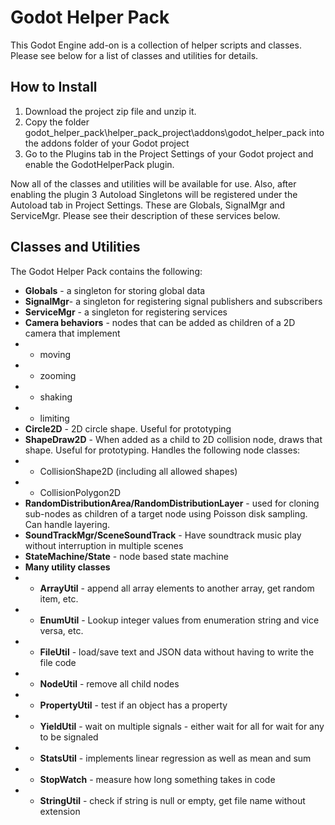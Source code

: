 # Godot Helper Pack
This Godot Engine add-on is a collection of helper scripts and classes.  Please see below for a list of classes and utilities for details.


## How to Install
1. Download the project zip file and unzip it.
2. Copy the folder godot_helper_pack\helper_pack_project\addons\godot_helper_pack into the addons folder of your Godot project
3. Go to the Plugins tab in the Project Settings of your Godot project and enable the GodotHelperPack plugin.

Now all of the classes and utilities will be available for use.  Also, after enabling the plugin 3 Autoload Singletons will be registered under the Autoload tab in Project Settings.  These are Globals, SignalMgr and ServiceMgr.  Please see their description of these services below.


## Classes and Utilities

The Godot Helper Pack contains the following:

- **Globals** - a singleton for storing global data
- **SignalMgr**- a singleton for registering signal publishers and subscribers
- **ServiceMgr** - a singleton for registering services
- **Camera behaviors** - nodes that can be added as children of a 2D camera that implement
- - moving
- - zooming
- - shaking
- - limiting
- **Circle2D** - 2D circle shape. Useful for prototyping
- **ShapeDraw2D** - When added as a child to 2D collision node, draws that shape. Useful for prototyping. Handles the following node classes:
- - CollisionShape2D (including all allowed shapes)
- - CollisionPolygon2D
- **RandomDistributionArea/RandomDistributionLayer** - used for cloning sub-nodes as children of a target node using Poisson disk sampling. Can handle layering.
- **SoundTrackMgr/SceneSoundTrack** - Have soundtrack music play without interruption in multiple scenes
- **StateMachine/State** - node based state machine
- **Many utility classes**
- - **ArrayUtil** - append all array elements to another array, get random item, etc.
- - **EnumUtil** - Lookup integer values from enumeration string and vice versa, etc.
- - **FileUtil** - load/save text and JSON data without having to write the file code
- - **NodeUtil** - remove all child nodes
- - **PropertyUtil** - test if an object has a property
- - **YieldUtil** - wait on multiple signals - either wait for all for wait for any to be signaled
- - **StatsUtil** - implements linear regression as well as mean and sum
- - **StopWatch** - measure how long something takes in code
- - **StringUtil** - check if string is null or empty, get file name without extension

